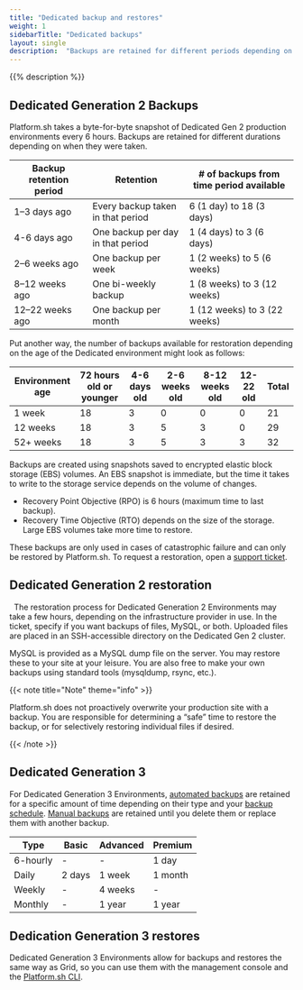 ```yaml
---
title: "Dedicated backup and restores"
weight: 1
sidebarTitle: "Dedicated backups"
layout: single
description:  "Backups are retained for different periods depending on various factors and whether you’re using a Dedicated Gen 2 or Dedicated Gen 3 Environment. These processes can be either manual or automated."
---
```


{{% description %}}


## Dedicated Generation 2 Backups

Platform.sh takes a byte-for-byte snapshot of Dedicated Gen 2 production environments every 6 hours. Backups are retained for different durations depending on when they were taken. 

| Backup retention period     | Retention            |  # of backups from time period available |
|----------------|---------------------|--------------------|
| 1–3 days ago          | Every backup taken in that period | 6 (1 day) to 18 (3 days) |  
| 4-6 days ago         | One backup per day in that period  |   1 (4 days) to 3 (6 days) |
| 2–6 weeks ago      | One backup per week | 1 (2 weeks) to 5 (6 weeks) |
| 8–12 weeks ago   | One bi-weekly backup | 1 (8 weeks) to 3 (12 weeks) |    
| 12–22 weeks ago    | One backup per month | 1 (12 weeks) to 3 (22 weeks)  |

Put another way, the number of backups available for restoration depending on the age of the Dedicated environment might look as follows:

|  Environment age    | 72 hours old or younger  | 4-6 days old | 2-6 weeks old | 8-12 weeks old | 12-22 old  | Total |
|----------------|---------------|--------------|----------------|-----------------|-------------------|-----|
| 1 week               |         18            |        3             |          0                |            0              |              0                |   21  |
| 12 weeks           |         18            |        3              |            5            |         3                   |               0               |  29  |
| 52+ weeks        |         18            |        3              |            5            |         3                  |           3                    |   32 |

Backups are created using snapshots saved to encrypted elastic block storage (EBS) volumes. An EBS snapshot is immediate, but the time it takes to write to the storage service depends on the volume of changes.

-   Recovery Point Objective (RPO) is 6 hours (maximum time to last backup).
-   Recovery Time Objective (RTO) depends on the size of the storage. Large EBS volumes take more time to restore.

These backups are only used in cases of catastrophic failure and can only be restored by Platform.sh. To request a restoration, open a [support ticket](/learn/overview/get-support.md).

## Dedicated Generation 2 restoration
 
The restoration process for Dedicated Generation 2 Environments may take a few hours, depending on the infrastructure provider in use. In the ticket, specify if you want backups of files, MySQL, or both. Uploaded files are placed in an SSH-accessible directory on the Dedicated Gen 2 cluster. 

MySQL is provided as a MySQL dump file on the server. You may restore these to your site at your leisure. You are also free to make your own backups using standard tools (mysqldump, rsync, etc.).

{{< note title="Note" theme="info" >}}

Platform.sh does not proactively overwrite your production site with a backup. You are responsible for determining a “safe” time to restore the backup, or for selectively restoring individual files if desired.

{{< /note >}} 

## Dedicated Generation 3 

For Dedicated Generation 3 Environments, [automated backups](environments/backup.md#use-automated-backups) are retained for a specific amount of time depending on their type and your [backup schedule](/environments/backup.md#backup-schedule). [Manual backups](/environments/backup.md#create-a-manual-backup) are retained until you delete them or replace them with another backup.

|Type            |Basic                |Advanced         |Premium    |
|----------------|---------------------|-----------------|-----------|
| 6-hourly       | -                   | -               |1 day      |                
| Daily          | 2 days              | 1 week          |1 month    |
| Weekly         | -                   | 4 weeks         |-          |
| Monthly        | -                   | 1 year          |1 year     | 


## Dedication Generation 3 restores

Dedicated Generation 3 Environments allow for backups and restores the same way as Grid, so you can use them with the management console and the [Platform.sh CLI](/administration/cli/_index.md).